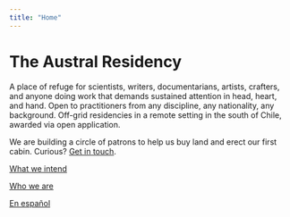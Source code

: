 ```yaml
---
title: "Home"
---
```


# The Austral Residency

A place of refuge for scientists, writers, documentarians, artists, crafters, and anyone doing work that demands sustained attention in head, heart, and hand. Open to practitioners from any discipline, any nationality, any background. Off-grid residencies in a remote setting in the south of Chile, awarded via open application.

We are building a circle of patrons to help us buy land and erect our first cabin. Curious? [Get in touch](mailto:info@australresidency.org).

[What we intend](/what)

[Who we are](/who)

[En español](/es)
